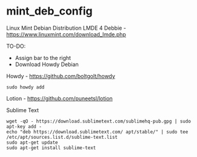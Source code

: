 # mint_deb_config

Linux Mint Debian Distribution
LMDE 4 Debbie - https://www.linuxmint.com/download_lmde.php

TO-DO:
- Assign bar to the right
- Download Howdy Debian

Howdy - https://github.com/boltgolt/howdy
```
sudo howdy add
```

Lotion - https://github.com/puneetsl/lotion

Sublime Text
```
wget -qO - https://download.sublimetext.com/sublimehq-pub.gpg | sudo apt-key add -
echo "deb https://download.sublimetext.com/ apt/stable/" | sudo tee /etc/apt/sources.list.d/sublime-text.list
sudo apt-get update
sudo apt-get install sublime-text
```
